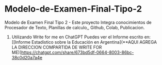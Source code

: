 # Modelo-de-Examen-Final-Tipo-2
Modelo de Examen Final Tipo 2 - Este proyecto Integra conocimientos de Procesador de Texto, Planillas de calculo,, Github, Colab, Publicacion.
1. Utilizando Write for me en ChatGPT Puedes ver el Informe escrito en: [[Informe Estadístico sobre la Educación en Argentina](**AQUI AGREGA LA DIRECCION COMPARTIDA DE WRITE FOR ME)]https://chatgpt.com/share/673bd5df-0664-8003-86bc-38c0d20a7a4e
